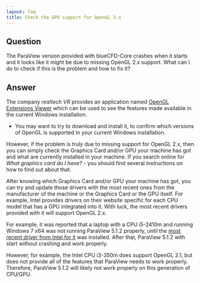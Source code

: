 ```yaml
---
layout: faq
title: Check the GPU support for OpenGL 2.x
---
```



## Question

The ParaView version provided with blueCFD-Core crashes when it starts and it
looks like it might be due to missing OpenGL 2.x support. What can I do to
check if this is the problem and how to fix it?


## Answer

The company _realtech VR_ provides an application named
[OpenGL Extensions Viewer](https://realtech-vr.com/admin/glview) which can be
used to see the features made available in the current Windows installation.
 
 * You may want to try to download and install it, to confirm which versions of
   OpenGL is supported in your current Windows installation.

However, if the problem is truly due to missing support for OpenGL 2.x, then
you can simply check the Graphics Card and/or GPU your machine has got and what
are currently installed in your machine. If you search online for _What
graphics card do I have?_ - you should find several instructions on how to find
out about that.

After knowing which Graphics Card and/or GPU your machine has got, you can try
and update those drivers with the most recent ones from the manufacturer of the
machine or the Graphics Card or the GPU itself. For example, Intel provides
drivers on their website specific for each CPU model that has a GPU integrated
into it. With luck, the most recent drivers provided with it will support
OpenGL 2.x.

For example, it was reported that a laptop with a CPU i5-2410m and running
Windows 7 x64 was not running ParaView 5.1.2 properly, until the
[most recent driver from Intel for it](https://downloadcenter.intel.com/download/24971/Intel-HD-Graphics-Driver-for-Windows-7-8-64-bit?product=52224)
was installed. After that, ParaView 5.1.2 with start without crashing and work
properly.

However, for example, the Intel CPU i3-350m does support OpenGL 2.1, but does
not provide all of the features that ParaView needs to work properly.
Therefore, ParaView 5.1.2 will likely not work properly on this generation of
CPU/GPU.
